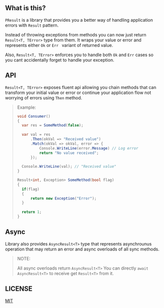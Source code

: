 ## What is this?

`PResult` is a library that provides you a better way of handling application errors with `Result` pattern.

Instead of throwing exceptions from methods you can now just return `Result<T, TError>` type from them. It wraps your value or error and represents either `Ok` or `Err ` variant of returned value.

Also, `Result<T, TError>` enforces you to handle both `Ok` and `Err` cases so you cant accidentally forget to handle your exception.

## API

`Result<T, TError>` exposes fluent api allowing you chain methods that can transform your initial value or error or continue your application flow not worrying of errors using `Then` method.

> Example:
> ```cs
> void Consumer()
> {
> 	var res = SomeMethod(false);
>	
>	var val = res
>		.Then(okVal => "Received value")	
>		.Match(okVal => okVal, error => {
>			Console.WriteLine(error.Message) // Log error
>			return "No value received";
>		});
> 	
> 	Console.WriteLine(val); // "Received value"
> }
>
> Result<int, Exception> SomeMethod(bool flag)
> {
> 	if(flag)
> 	{
> 		return new Exception("Error");
> 	}
> 	
> 	return 1;
> }
> ```



## Async

Library also provides `AsyncResult<T>` type that represents asynchrounus operation that may return an error and async overloads of all sync methods.


> NOTE:
> 
> All async overloads return `AsyncResult<T>`
> You can directly `await` `AsyncResult<T>` to receive get `Result<T>` from it.

## LICENSE
[MIT](https://github.com/PriTexX/presult/blob/main/LICENSE)

